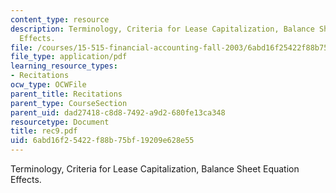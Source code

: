 ```yaml
---
content_type: resource
description: Terminology, Criteria for Lease Capitalization, Balance Sheet Equation
  Effects.
file: /courses/15-515-financial-accounting-fall-2003/6abd16f25422f88b75bf19209e628e55_rec9.pdf
file_type: application/pdf
learning_resource_types:
- Recitations
ocw_type: OCWFile
parent_title: Recitations
parent_type: CourseSection
parent_uid: dad27418-c8d8-7492-a9d2-680fe13ca348
resourcetype: Document
title: rec9.pdf
uid: 6abd16f2-5422-f88b-75bf-19209e628e55
---
```

Terminology, Criteria for Lease Capitalization, Balance Sheet Equation Effects.

